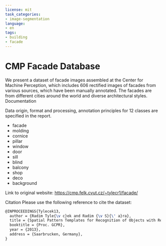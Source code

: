 ```yaml
---
license: mit
task_categories:
- image-segmentation
language:
- en
tags:
- building
- facade
---
```


# CMP Facade Database
We present a dataset of facade images assembled at the Center for Machine Perception, which includes 606 rectified images of facades from various sources, which have been manually annotated. The facades are from different cities around the world and diverse architectural styles.
Documentation

Data origin, format and processing, annotation principles for 12 classes are specified in the report.

- facade 
- molding
- cornice
- pillar
- window
- door
- sill
- blind
- balcony
- shop
- deco
- background

Link to original website:
https://cmp.felk.cvut.cz/~tylecr1/facade/

Citation
Please use the following reference to cite the dataset:
```latex
@INPROCEEDINGS{Tylecek13,
  author = {Radim Tyle{\v c}ek and Radim {\v S}{\' a}ra},
  title = {Spatial Pattern Templates for Recognition of Objects with Regular Structure},
  booktitle = {Proc. GCPR},
  year = {2013},
  address = {Saarbrucken, Germany},
}
```